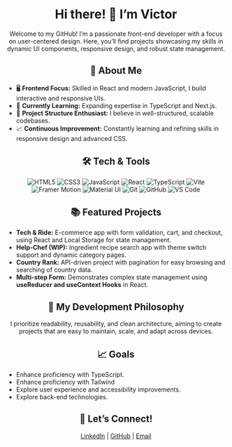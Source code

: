 <h1 align="center">Hi there! 👋 I’m Victor</h1>

<p align="center">Welcome to my GitHub! I’m a passionate front-end developer with a focus on user-centered design. Here, you’ll find projects showcasing my skills in dynamic UI components, responsive design, and robust state management.</p>

<h2 align="center">🚀 About Me</h2>
<ul>
  <li>🖥️ <strong>Frontend Focus:</strong> Skilled in React and modern JavaScript, I build interactive and responsive UIs.</li>
  <li>🌱 <strong>Currently Learning:</strong> Expanding expertise in TypeScript and Next.js.</li>
  <li>🎨 <strong>Project Structure Enthusiast:</strong> I believe in well-structured, scalable codebases.</li>
  <li>📈 <strong>Continuous Improvement:</strong> Constantly learning and refining skills in responsive design and advanced CSS.</li>
</ul>

<h2 align="center">🛠️ Tech & Tools</h2>
<p align="center">
  <img src="https://img.shields.io/badge/HTML5-E34F26?style=for-the-badge&logo=html5&logoColor=white" alt="HTML5">
  <img src="https://img.shields.io/badge/CSS3-1572B6?style=for-the-badge&logo=css3&logoColor=white" alt="CSS3">
  <img src="https://img.shields.io/badge/JavaScript-F7DF1E?style=for-the-badge&logo=javascript&logoColor=black" alt="JavaScript">
  <img src="https://img.shields.io/badge/React-61DAFB?style=for-the-badge&logo=react&logoColor=black" alt="React">
  <img src="https://img.shields.io/badge/TypeScript-007ACC?style=for-the-badge&logo=typescript&logoColor=white" alt="TypeScript">
  <img src="https://img.shields.io/badge/Vite-646CFF?style=for-the-badge&logo=vite&logoColor=white" alt="Vite">
<img src="https://img.shields.io/badge/Framer%20Motion-0055FF?style=for-the-badge&logo=framer&logoColor=white" alt="Framer Motion">
  <img src="https://img.shields.io/badge/Material--UI-0081CB?style=for-the-badge&logo=material-ui&logoColor=white" alt="Material UI">
  <img src="https://img.shields.io/badge/Git-F05032?style=for-the-badge&logo=git&logoColor=white" alt="Git">
  <img src="https://img.shields.io/badge/GitHub-181717?style=for-the-badge&logo=github&logoColor=white" alt="GitHub">
  <img src="https://img.shields.io/badge/VS%20Code-007ACC?style=for-the-badge&logo=visual-studio-code&logoColor=white" alt="VS Code">
</p>

<h2 align="center">📚 Featured Projects</h2>
<ul>
  <li><strong>Tech & Ride:</strong> E-commerce app with form validation, cart, and checkout, using React and Local Storage for state management.</li>
  <li><strong>Help-Chef (WIP):</strong> Ingredient recipe search app with theme switch support and dynamic category pages.</li>
  <li><strong>Country Rank:</strong> API-driven project with pagination for easy browsing and searching of country data.</li>
  <li><strong>Multi-step Form:</strong> Demonstrates complex state management using <strong>useReducer and useContext Hooks</strong> in React.</li>
</ul>

<h2 align="center">🌟 My Development Philosophy</h2>
<p align="center">I prioritize readability, reusability, and clean architecture, aiming to create 
  projects that are easy to maintain, scale, and adapt across devices.</p>

<h2 align="center">📈 Goals</h2>
<ul>
  
  <li>Enhance proficiency with TypeScript.</li>
  <li>Enhance proficiency with Tailwind</li>
  <li>Explore user experience and accessibility improvements.</li>
  <li>Explore back-end technologies.</li>
</ul>

<h2 align="center">🤝 Let’s Connect!</h2>
<p align="center">
  <a href="https://www.linkedin.com/in/victor-kuwandira">LinkedIn</a> | 
  <a href="https://github.com/VictorKevz">GitHub</a> | 
  <a href="mailto:victor.kuwandira@student.oulu.fi">Email</a>
</p>
